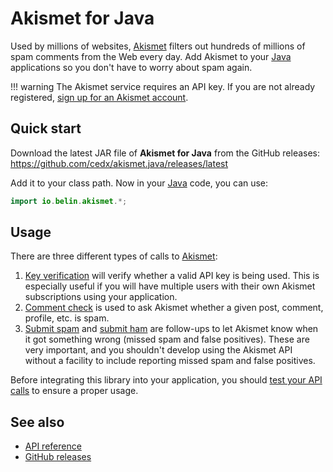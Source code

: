 # Akismet for Java
Used by millions of websites, [Akismet](https://akismet.com) filters out hundreds of millions of spam comments from the Web every day.
Add Akismet to your [Java](https://www.oracle.com/java) applications so you don't have to worry about spam again.

!!! warning
    The Akismet service requires an API key.
    If you are not already registered, [sign up for an Akismet account](https://akismet.com/developers).

## Quick start
Download the latest JAR file of **Akismet for Java** from the GitHub releases:  
https://github.com/cedx/akismet.java/releases/latest

Add it to your class path. Now in your [Java](https://www.oracle.com/java) code, you can use:

```java
import io.belin.akismet.*;
```

## Usage
There are three different types of calls to [Akismet](https://akismet.com):

1. [Key verification](usage/verify_key.md) will verify whether a valid API key is being used. This is especially useful if you will have multiple users with their own Akismet subscriptions using your application.
2. [Comment check](usage/check_comment.md) is used to ask Akismet whether a given post, comment, profile, etc. is spam.
3. [Submit spam](usage/submit_spam.md) and [submit ham](usage/submit_ham.md) are follow-ups to let Akismet know when it got something wrong (missed spam and false positives). These are very important, and you shouldn't develop using the Akismet API without a facility to include reporting missed spam and false positives.

Before integrating this library into your application, you should [test your API calls](testing.md) to ensure a proper usage.

## See also
- [API reference](api/)
- [GitHub releases](https://github.com/cedx/akismet.java/releases)
